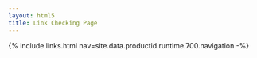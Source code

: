 ```yaml
---
layout: html5
title: Link Checking Page
---
```

{% include links.html nav=site.data.productid.runtime.700.navigation -%}
